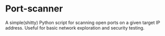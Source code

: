 # Port-scanner
A simple(shitty) Python script for scanning open ports on a given target IP address. Useful for basic network exploration and security testing.
